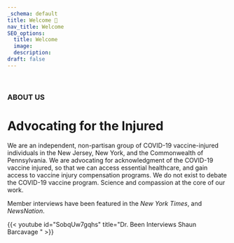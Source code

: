```yaml
---
_schema: default
title: Welcome 👋
nav_title: Welcome
SEO_options:
  title: Welcome
  image:
  description:
draft: false
---
```

&nbsp;

### ABOUT US

# Advocating for the Injured

We are an independent, non-partisan group of COVID-19 vaccine-injured individuals in the New Jersey, New York, and the Commonwealth of Pennsylvania. We are advocating for acknowledgment of the COVID-19 vaccine injured, so that we can access essential healthcare, and gain access to vaccine injury compensation programs. We do not exist to debate the COVID-19 vaccine program. Science and compassion at the core of our work.

Member interviews have been featured in the *New York Times*, and *NewsNation*.

{{< youtube id="SobqUw7gqhs" title="Dr. Been Interviews Shaun Barcavage " >}}